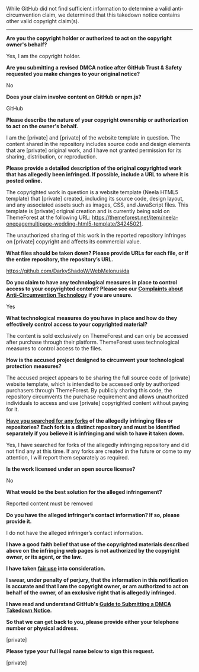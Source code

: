 While GitHub did not find sufficient information to determine a valid anti-circumvention claim, we determined that this takedown notice contains other valid copyright claim(s).

---

**Are you the copyright holder or authorized to act on the copyright owner's behalf?**

Yes, I am the copyright holder.

**Are you submitting a revised DMCA notice after GitHub Trust & Safety requested you make changes to your original notice?**

No

**Does your claim involve content on GitHub or npm.js?**

GitHub

**Please describe the nature of your copyright ownership or authorization to act on the owner's behalf.**

I am the [private] and [private] of the website template in question. The content shared in the repository includes source code and design elements that are [private] original work, and I have not granted permission for its sharing, distribution, or reproduction.

**Please provide a detailed description of the original copyrighted work that has allegedly been infringed. If possible, include a URL to where it is posted online.**

The copyrighted work in question is a website template (Neela HTML5 template) that [private] created, including its source code, design layout, and any associated assets such as images, CSS, and JavaScript files. This template is [private] original creation and is currently being sold on ThemeForest at the following URL: https://themeforest.net/item/neela-onepagemultipage-wedding-html5-template/34245021.

The unauthorized sharing of this work in the reported repository infringes on [private] copyright and affects its commercial value.

**What files should be taken down? Please provide URLs for each file, or if the entire repository, the repository’s URL.**

https://github.com/DarkyShadoW/WebMelonusida

**Do you claim to have any technological measures in place to control access to your copyrighted content? Please see our <a href="https://docs.github.com/articles/guide-to-submitting-a-dmca-takedown-notice#complaints-about-anti-circumvention-technology">Complaints about Anti-Circumvention Technology</a> if you are unsure.**

Yes

**What technological measures do you have in place and how do they effectively control access to your copyrighted material?**

The content is sold exclusively on ThemeForest and can only be accessed after purchase through their platform. ThemeForest uses technological measures to control access to the files.

**How is the accused project designed to circumvent your technological protection measures?**

The accused project appears to be sharing the full source code of [private] website template, which is intended to be accessed only by authorized purchasers through ThemeForest. By publicly sharing this code, the repository circumvents the purchase requirement and allows unauthorized individuals to access and use [private] copyrighted content without paying for it.

**<a href="https://docs.github.com/articles/dmca-takedown-policy#b-what-about-forks-or-whats-a-fork">Have you searched for any forks</a> of the allegedly infringing files or repositories? Each fork is a distinct repository and must be identified separately if you believe it is infringing and wish to have it taken down.**

Yes, I have searched for forks of the allegedly infringing repository and did not find any at this time. If any forks are created in the future or come to my attention, I will report them separately as required.

**Is the work licensed under an open source license?**

No

**What would be the best solution for the alleged infringement?**

Reported content must be removed

**Do you have the alleged infringer’s contact information? If so, please provide it.**

I do not have the alleged infringer’s contact information.

**I have a good faith belief that use of the copyrighted materials described above on the infringing web pages is not authorized by the copyright owner, or its agent, or the law.**

**I have taken <a href="https://www.lumendatabase.org/topics/22">fair use</a> into consideration.**

**I swear, under penalty of perjury, that the information in this notification is accurate and that I am the copyright owner, or am authorized to act on behalf of the owner, of an exclusive right that is allegedly infringed.**

**I have read and understand GitHub's <a href="https://docs.github.com/articles/guide-to-submitting-a-dmca-takedown-notice/">Guide to Submitting a DMCA Takedown Notice</a>.**

**So that we can get back to you, please provide either your telephone number or physical address.**

[private]

**Please type your full legal name below to sign this request.**

[private]
